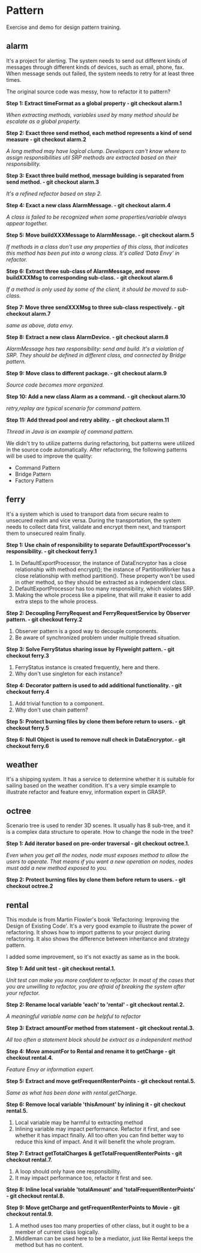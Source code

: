 # Pattern

Exercise and demo for design pattern training.

## alarm

It's a project for alerting. 
The system needs to send out different kinds of messages through different kinds of devices, such as email, phone, fax.
When message sends out failed, the system needs to retry for at least three times.

The original source code was messy, how to refactor it to pattern? 

__Step 1: Extract timeFormat as a global property - git checkout alarm.1__

*When extracting methods, variables used by many method should be escalate as a global property.*

__Step 2: Exact three send method, each method represents a kind of send measure - git checkout alarm.2__

*A long method may have logical clump. Developers can't know where to assign responsibilities util SRP methods are extracted based on their responsibility.*

__Step 3: Exact three build method, message building is separated from send method. - git checkout alarm.3__

*It's a refined refactor based on step 2.*

__Step 4: Exact a new class AlarmMessage. - git checkout alarm.4__

*A class is failed to be recognized when some properties/variable always appear together.*

__Step 5: Move buildXXXMessage to AlarmMessage. - git checkout alarm.5__

*If methods in a class don't use any properties of this class, that indicates this method has been put into a wrong class. It's called 'Data Envy' in refactor.*

__Step 6: Extract three sub-class of AlarmMessage, and move buildXXXMsg to corresponding sub-class. - git checkout alarm.6__

*If a method is only used by some of the client, it should be moved to sub-class.*

__Step 7: Move three sendXXXMsg to three sub-class respectively. - git checkout alarm.7__

*same as above, data envy.*

__Step 8: Extract a new class AlarmDevice. - git checkout alarm.8__

*AlarmMessage has two responsibility: send and build. It's a violation of SRP.*
*They should be defined in different class, and connected by Bridge pattern.*

__Step 9: Move class to different package. - git checkout alarm.9__

*Source code becomes more organized.*

__Step 10: Add a new class Alarm as a command. - git checkout alarm.10__

*retry,replay are typical scenario for command pattern.*

__Step 11: Add thread pool and retry ability. - git checkout alarm.11__

*Thread in Java is an example of command pattern.*

We didn't try to utilize patterns during refactoring, but patterns were utilized in the source code automatically. 
After refactoring, the following patterns will be used to improve the quality:
* Command Pattern
* Bridge Pattern
* Factory Pattern

## ferry

It's a system which is used to transport data from secure realm to unsecured realm and vice versa. 
During the transportation, the system needs to collect data first, validate and encrypt them next, and transport them to unsecured realm finally.  

__Step 1: Use chain of responsibility to separate DefaultExportProcessor's responsibility. - git checkout ferry.1__

1. In DefaultExportProcessor, the instance of DataEncryptor has a close relationship with method encrypt(); the instance of PartitionWorker has a close relationship with method partition(). These property won't be used in other method, so they should be extracted as a independent class.
2. DefaultExportProcessor has too many responsibility, which violates SRP.
3. Making the whole process like a pipeline, that will make it easier to add extra steps to the whole process.

__Step 2: Decoupling FerryRequest and FerryRequestService by Observer pattern. - git checkout ferry.2__

1. Observer pattern is a good way to decouple components.
2. Be aware of synchronized problem under multiple thread situation.

__Step 3: Solve FerryStatus sharing issue by Flyweight pattern. - git checkout ferry.3__

1. FerryStatus instance is created frequently, here and there.
2. Why don't use singleton for each instance?

__Step 4: Decorator pattern is used to add additional functionality. - git checkout ferry.4__

1. Add trivial function to a component.
2. Why don't use chain pattern?

__Step 5: Protect burning files by clone them before return to users. - git checkout ferry.5__

__Step 6: Null Object is used to remove null check in DataEncryptor. - git checkout ferry.6__

## weather

It's a shipping system. It has a service to determine whether it is suitable for sailing based on the weather condition.
It's a very simple example to illustrate refactor and feature envy, information expert in GRASP.

## octree

Scenario tree is used to render 3D scenes. It usually has 8 sub-tree, and it is a complex data structure to operate.
How to change the node in the tree?

__Step 1: Add iterator based on pre-order traversal - git checkout octree.1.__

*Even when you get all the nodes, node must exposes method to allow the users to operate.*
*That means if you want a new operation on nodes, nodes must add a new method exposed to you.*

__Step 2: Protect burning files by clone them before return to users. - git checkout octree.2__


## rental

This module is from Martin Flowler's book 'Refactoring: Improving the Design of Existing Code'. It's a very good example to illustrate the power of refactoring. 
It shows how to import patterns to your project during refactoring.
It also shows the difference between inheritance and strategy pattern. 

I added some improvement, so it's not exactly as same as in the book.

__Step 1: Add unit test - git checkout rental.1.__

*Unit test can make you more confident to refactor. In most of the cases that you are unwilling to refactor, you are afraid of breaking the system after your refactor.*

__Step 2: Rename local variable 'each' to 'rental' - git checkout rental.2.__

*A meaningful variable name can be helpful to refactor*

__Step 3: Extract amountFor method from statement - git checkout rental.3.__

*All too often a statement block should be extract as a independent method*

__Step 4: Move amountFor to Rental and rename it to getCharge - git checkout rental.4.__

*Feature Envy or information expert.*

__Step 5: Extract and move getFrequentRenterPoints - git checkout rental.5.__

*Same as what has been done with rental.getCharge.*

__Step 6: Remove local variable 'thisAmount' by inlining it - git checkout rental.5.__

1. Local variable may be harmful to extracting method
2. Inlining variable may impact performance. Refactor it first, and see whether it has impact finally. 
All too often you can find better way to reduce this kind of impact. And it will benefit the whole program.

__Step 7: Extract getTotalCharges & getTotalFrequentRenterPoints - git checkout rental.7.__

1. A loop should only have one responsibility.
2. It may impact performance too, refactor it first and see.

__Step 8: Inline local variable 'totalAmount' and 'totalFrequentRenterPoints' - git checkout rental.8.__

__Step 9: Move getCharge and getFrequentRenterPoints to Movie - git checkout rental.9.__

1. A method uses too many properties of other class, but it ought to be a member of current class logically.
2. Middleman can be used here to be a mediator, just like Rental keeps the method but has no content.
